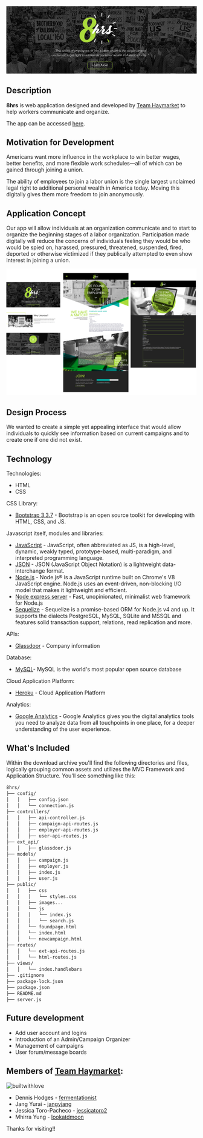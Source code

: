 <div align="center">
	<img src="public/images/header-for-readme.png"><br>
</div>

## Description
**8hrs** is web application designed and developed by [Team Haymarket](https://github.com/8hrs) to help workers communicate and organize.  

The app can be accessed [here](https://eight-hrs.herokuapp.com/).

## Motivation for Development
Americans want more influence in the workplace to win better wages, better benefits, and more flexible work schedules—all of which can be gained through joining a union.

The ability of employees to join a labor union is the single largest unclaimed legal right to additional personal wealth in America today.  Moving this digitally gives them more freedom to join anonymously.

## Application Concept
Our app will allow individuals at an organization communicate and to start to organize the beginning stages of a labor organization. Participation made digitally will reduce the concerns of individuals feeling they would be who would be spied on, harassed, pressured, threatened, suspended, fired, deported or otherwise victimized if they publically attempted to even show interest in joining a union.

<div align="center">
	<img src="public/images/screenshots.png"><br>
</div>

## Design Process
We wanted to create a simple yet appealing interface that would allow individuals to quickly see information based on current campaigns and to create one if one did not exist.   

## Technology

Technologies:
* HTML
* CSS

CSS Library:
* [Bootstrap 3.3.7](https://getbootstrap.com/docs/3.3/) - Bootstrap is an open source toolkit for developing with HTML, CSS, and JS.

Javascript itself, modules and libraries:
* [JavaScript](https://www.w3schools.com/js/) - JavaScript, often abbreviated as JS, is a high-level, dynamic, weakly typed, prototype-based, multi-paradigm, and interpreted programming language.
* [JSON](https://www.json.org/) - JSON (JavaScript Object Notation) is a lightweight data-interchange format.
* [Node.js](https://nodejs.org/en/) - Node.js® is a JavaScript runtime built on Chrome's V8 JavaScript engine. Node.js uses an event-driven, non-blocking I/O model that makes it lightweight and efficient.
* [Node express server](http://expressjs.com) - Fast, unopinionated, minimalist web framework for Node.js
* [Sequelize](http://docs.sequelizejs.com/) - Sequelize is a promise-based ORM for Node.js v4 and up. It supports the dialects PostgreSQL, MySQL, SQLite and MSSQL and features solid transaction support, relations, read replication and more.

APIs:
* [Glassdoor](https://www.glassdoor.com/developer/companiesApiActions.htm) - Company information

Database:
* [MySQL](https://www.mysql.com)- MySQL is the world's most popular open source database

Cloud Application Platform:
* [Heroku](https://www.heroku.com/) - Cloud Application Platform

Analytics:
* [Google Analytics](https://analytics.google.com/analytics/web/#embed/report-home/a111282891w165969998p166452255/) - Google Analytics gives you the digital analytics tools you need to analyze data from all touchpoints in one place, for a deeper understanding of the user experience.


## What's Included
Within the download archive you'll find the following directories and files, logically grouping common assets and utilizes the MVC Framework and Application Structure. You'll see something like this:

```
8hrs/
├── config/
│   │   ├── config.json
│   │   └── connection.js
├── controllers/
│   │   ├── api-controller.js
│   │   ├── campaign-api-routes.js
│   │   ├── employer-api-routes.js
│   │   ├── user-api-routes.js
├── ext_api/
│   │   ├── glassdoor.js
├── models/
│   │   ├── campaign.js
│   │   ├── employer.js
│   │   ├── index.js
│   │   ├── user.js
├── public/
│   │   ├── css
│   │   │   └── styles.css
│   │   ├── images...
│   │   └── js
│   │   │   └── index.js
│   │   │   └── search.js
│   │   └── foundpage.html
│   │   └── index.html
│   │   └── newcampaign.html
├── routes/
│   │   └── ext-api-routes.js
│   │   └── html-routes.js
├── views/
│   │   └── index.handlebars
├── .gitignore
├── package-lock.json
├── package.json
├── README.md
├── server.js
```
## Future development
* Add user account and logins
* Introduction of an Admin/Campaign Organizer
* Management of campaigns
* User forum/message boards

## Members of [Team Haymarket](https://github.com/8hrs):
![builtwithlove](http://forthebadge.com/images/badges/built-with-love.svg)

* Dennis Hodges - [fermentationist](https://github.com/fermentationist)
* Jang Yurai - [jangyjang](https://github.com/jangyjang)
* Jessica Toro-Pacheco - [jessicatoro2](https://github.com/jessicatoro2)
* Mhirra Yung - [lookatdmoon](https://github.com/lookatdmoon)

Thanks for visiting!!
